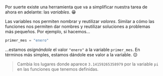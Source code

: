 Por suerte existe una herramienta que va a simplificar nuestra tarea de ahora en adelante: las _variables_. :grin:

Las variables nos permiten nombrar y reutilizar _valores_. Similar a cómo las funciones nos permiten dar nombres y reutilizar soluciones a problemas más pequeños. Por ejemplo, si hacemos...

``` python
primer_mes = "enero"
```

...estamos _asignándole_ el valor `"enero"` a la variable `primer_mes`. En términos más simples, estamos dándole ese valor a la variable. :relieved:

> Cambia los lugares donde aparece `3.14159265358979` por la variable `pi` en las funciones que tenemos definidas.